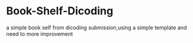 # Book-Shelf-Dicoding
a simple book self from dicoding submission,using a simple template and need to more improvement

